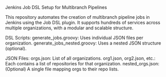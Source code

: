 Jenkins Job DSL Setup for Multibranch Pipelines

This repository automates the creation of multibranch pipeline jobs in Jenkins using the Job DSL plugin. It supports hundreds of services across multiple organizations, with a modular and scalable structure.

DSL Scripts: 
generate_jobs.groovy: Uses individual JSON files per organization.
generate_jobs_nested.groovy: Uses a nested JSON structure (optional).

JSON Files: 
orgs.json: List of all organizations.
org1.json, org2.json, etc.: Each contains a list of repositories for that organization.
nested_orgs.json: (Optional) A single file mapping orgs to their repo lists.
